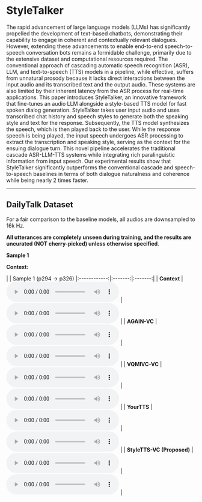 # StyleTalker

The rapid advancement of large language models (LLMs) has significantly propelled the development of text-based chatbots, demonstrating their capability to engage in coherent and contextually relevant dialogues. However, extending these advancements to enable end-to-end speech-to-speech conversation bots remains a formidable challenge, primarily due to the extensive dataset and computational resources required. The conventional approach of cascading automatic speech recognition (ASR), LLM, and text-to-speech (TTS) models in a pipeline, while effective, suffers from unnatural prosody because it lacks direct interactions between the input audio and its transcribed text and the output audio. These systems are also limited by their inherent latency from the ASR process for real-time applications. This paper introduces StyleTalker, an innovative framework that fine-tunes an audio LLM alongside a style-based TTS model for fast spoken dialog generation. StyleTalker takes user input audio and uses transcribed chat history and speech styles to generate both the speaking style and text for the response. Subsequently, the TTS model synthesizes the speech, which is then played back to the user. While the response speech is being played, the input speech undergoes ASR processing to extract the transcription and speaking style, serving as the context for the ensuing dialogue turn. This novel pipeline accelerates the traditional cascade ASR-LLM-TTS systems while integrating rich paralinguistic information from input speech. Our experimental results show that StyleTalker significantly outperforms the conventional cascade and speech-to-speech baselines in terms of both dialogue naturalness and coherence while being nearly 2 times faster.

---

## DailyTalk Dataset

For a fair comparison to the baseline models, all audios are downsampled to 16k Hz. 

**All utterances are completely unseen during training, and the results are uncurated (NOT cherry-picked) unless otherwise specified**.


**Sample 1**

**Context:**


|              | Sample 1 (p294 → p326)
|:------------:|:-------:|:-------:|
|    **Context**    |    <audio controls="controls">  <source type="audio/wav" src="https://raw.githubusercontent.com/styletalker/styletalker.github.io/main/demo/source/55.wav"></source> </audio>   |    <audio controls="controls">  <source type="audio/wav" src="https://raw.githubusercontent.com/styletalker/styletalker.github.io/main/demo/source/76.wav"></source> </audio>  |
|    **AGAIN-VC**   |     <audio controls="controls">  <source type="audio/wav" src="https://raw.githubusercontent.com/styletalker/styletalker.github.io/main/demo/againvc/55.wav"></source> </audio>    |     <audio controls="controls">  <source type="audio/wav" src="https://raw.githubusercontent.com/styletalker/styletalker.github.io/main/demo/againvc/76.wav"></source> </audio>     |
|    **VQMIVC-VC**   |     <audio controls="controls">  <source type="audio/wav" src="https://raw.githubusercontent.com/styletalker/styletalker.github.io/main/demo/vqmivc/55.wav"></source> </audio>    |     <audio controls="controls">  <source type="audio/wav" src="https://raw.githubusercontent.com/styletalker/styletalker.github.io/main/demo/vqmivc/76.wav"></source> </audio>     |
| **YourTTS** |    <audio controls="controls">  <source type="audio/wav" src="https://raw.githubusercontent.com/styletalker/styletalker.github.io/main/demo/yourtts/55.wav"></source> </audio>     |    <audio controls="controls">  <source type="audio/wav" src="https://raw.githubusercontent.com/styletalker/styletalker.github.io/main/demo/yourtts/76.wav"></source> </audio>      |
| **StyleTTS-VC (Proposed)** |    <audio controls="controls">  <source type="audio/wav" src="https://raw.githubusercontent.com/styletalker/styletalker.github.io/main/demo/stylettsvc/55.wav"></source> </audio>     |    <audio controls="controls">  <source type="audio/wav" src="https://raw.githubusercontent.com/styletalker/styletalker.github.io/main/demo/stylettsvc/76.wav"></source> </audio>      |

